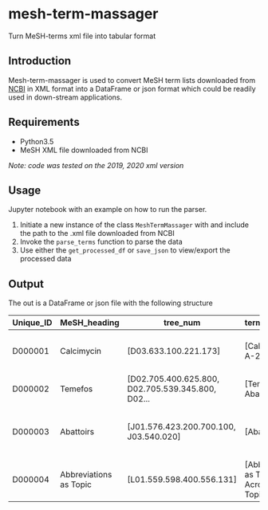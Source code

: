 # mesh-term-massager
Turn MeSH-terms xml file into tabular format

Introduction
--
Mesh-term-massager is used to convert MeSH term lists downloaded from [NCBI](https://www.nlm.nih.gov/databases/download/mesh.html) in XML format into a DataFrame or json format which could be readily used in down-stream applications.

Requirements
--
- Python3.5
- MeSH XML file downloaded from NCBI

*Note: code was tested on the 2019, 2020 xml version*


Usage
--
Jupyter notebook with an example on how to run the parser.
1. Initiate a new instance of the class `MeshTermMassager` with and include the path to the .xml file downloaded from NCBI
2. Invoke the `parse_terms` function to parse the data
3. Use either the `get_processed_df` or `save_json` to view/export the processed data

Output
--

The out is a DataFrame or json file with the following structure

Unique_ID |	MeSH_heading |	tree_num | term_concepts | entry_terms
-------------|-----------|--------------|------------|------------------
D000001 |	Calcimycin	| [D03.633.100.221.173] |	[Calcimycin, A-23187]	| [A-23187, A23187, Antibiotic A23187]
D000002 |	Temefos	| [D02.705.400.625.800, D02.705.539.345.800, D02... |	[Temefos, Abate, Difos]	| [Temephos, Abate, Difos]
D000003 |	Abattoirs | 	[J01.576.423.200.700.100, J03.540.020] |	[Abattoirs]	| [Slaughter Houses, Slaughter House, Slaughterh...
D000004 |	Abbreviations as Topic |        [L01.559.598.400.556.131]	| [Abbreviations as Topic, Acronyms as Topic] |	[Acronyms as Topic]


